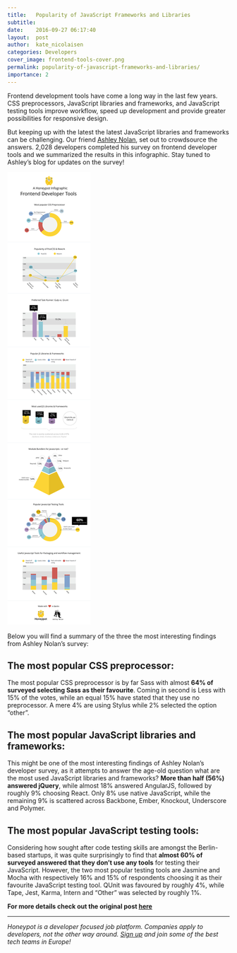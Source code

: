 ```yaml
---
title:   Popularity of JavaScript Frameworks and Libraries
subtitle:
date:    2016-09-27 06:17:40
layout:  post
author:  kate_nicolaisen
categories: Developers
cover_image: frontend-tools-cover.png
permalink: popularity-of-javascript-frameworks-and-libraries/
importance: 2
---
```

Frontend development tools have come a long way in the last few years. CSS preprocessors, JavaScript libraries and frameworks, and JavaScript testing tools improve workflow, speed up development and provide greater possibilities for responsive design.

<!--more-->

But keeping up with the latest the latest JavaScript libraries and frameworks can be challenging. Our friend [Ashley Nolan](https://ashleynolan.co.uk/blog/frontend-tooling-survey-2015-results), set out to crowdsource the answers. 2,028 developers completed his survey on frontend developer tools and we summarized the results in this infographic. Stay tuned to Ashley’s blog for updates on the survey!

![frotend-developer-tools.svg](/assets/images/frotend-developer-tools.svg)

Below you will find a summary of the three the most interesting findings from Ashley Nolan’s survey:
 
## The most popular CSS preprocessor: 
The most popular CSS preprocessor is by far Sass with almost **64% of surveyed selecting Sass as their favourite**. Coming in second is Less with 15% of the votes, while an equal 15% have stated that they use no preprocessor. A mere 4% are using Stylus while 2% selected the option “other”.

## The most popular JavaScript libraries and frameworks:
This might be one of the most interesting findings of Ashley Nolan’s developer survey, as it attempts to answer the age-old question what are the most used JavaScript libraries and frameworks? **More than half (56%) answered jQuery**, while almost 18% answered AngularJS, followed by roughly 9% choosing React. Only 8% use native JavaScript, while the remaining 9% is scattered across Backbone, Ember, Knockout, Underscore and Polymer. 

## The most popular JavaScript testing tools:
Considering how sought after code testing skills are amongst the Berlin-based startups, it was quite surprisingly to find that **almost 60% of surveyed answered that they don’t use any tools** for testing their JavaScript. However, the two most popular testing tools are Jasmine and Mocha with respectively 16% and 15% of respondents choosing it as their favourite JavaScript testing tool. QUnit was favoured by roughly 4%, while Tape, Jest, Karma, Intern and “Other” was selected by roughly 1%.

**For more details check out the original post [here](https://ashleynolan.co.uk/blog/frontend-tooling-survey-2015-results)** 

* * * 

*Honeypot is a developer focused job platform. Companies apply to developers, not the other way around. [Sign up](https://www.honeypot.io/users/sign_up?utm_source=blog) and join some of the best tech teams in Europe!*
